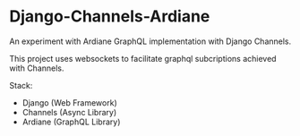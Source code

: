 # Django-Channels-Ardiane

An experiment with Ardiane GraphQL implementation with Django Channels.

This project uses websockets to facilitate graphql subcriptions achieved with Channels.

Stack:
 - Django (Web Framework)
 - Channels (Async Library)
 - Ardiane (GraphQL Library)
